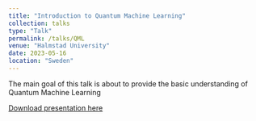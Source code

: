 ```yaml
---
title: "Introduction to Quantum Machine Learning"
collection: talks
type: "Talk"
permalink: /talks/QML
venue: "Halmstad University"
date: 2023-05-16
location: "Sweden"
---
```


The main goal of this talk is about to provide the basic understanding of Quantum Machine Learning

[Download presentation here](https://github.com/prayagtiwari/prayagtiwari.github.io/tree/master/files/QML.pptx)
